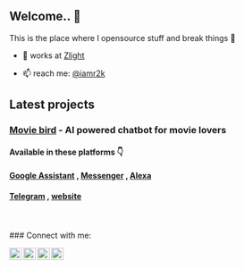 ## Welcome..  👋
This is the place where I opensource stuff and break things :rofl:

- 🔭 works at [Zlight](https://www.zlight.in)

- 📫 reach me: [@iamr2k](https://twitter.com/iamrahulr2k)



## Latest projects

### [Movie bird](https://www.messenger.com/t/themoviebird) - AI powered chatbot for movie lovers
#### Available in these platforms 👇
#### [Google Assistant](https://assistant.google.com/services/a/uid/000000c35b787294?hl=en) , [Messenger](https://www.messenger.com/t/themoviebird) , [Alexa](https://alexa.amazon.com/)
#### [Telegram](https://t.me/The_Movie_bird_bot) , [website](https://moviebird.herokuapp.com)


<br>
<br>
### Connect with me:

[<img align="left" alt="iamr2k | Twitter" width="22px" src="https://cdn.jsdelivr.net/npm/simple-icons@v3/icons/twitter.svg" />][twitter]
[<img align="left" alt="iamr2k | LinkedIn" width="22px" src="https://cdn.jsdelivr.net/npm/simple-icons@v3/icons/linkedin.svg" />][linkedin]
[<img align="left" alt="iamr2k | Instagram" width="22px" src="https://cdn.jsdelivr.net/npm/simple-icons@v3/icons/instagram.svg" />][instagram]
[<img align="left" alt="iamr2k | Blog" width="22px" src="https://cdn.jsdelivr.net/npm/simple-icons@3.4.0/icons/blogger.svg" />][blog]
<br />

[twitter]: https://twitter.com/iamrahul2k
[instagram]: https://instagram.com/i.m_r2k
[linkedin]: https://linkedin.com/in/rahulr2k
[blog]: https://www.thisisrahul.ml
